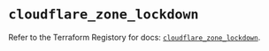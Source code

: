 # `cloudflare_zone_lockdown`

Refer to the Terraform Registory for docs: [`cloudflare_zone_lockdown`](https://www.terraform.io/docs/providers/cloudflare/r/zone_lockdown).
